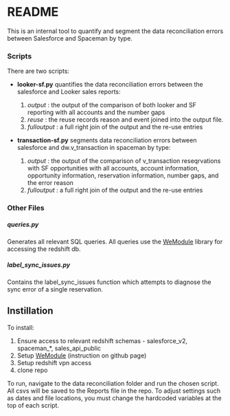 # README
This is an internal tool to quantify and segment the data reconciliation errors between Salesforce and Spaceman by type. 

### Scripts
There are two scripts: 
- **looker-sf&#46;py** quantifies the data reconciliation errors between the salesforce and Looker sales reports:
  1. _output_ : the output of the comparison of both looker and SF reporting with all accounts and the number gaps
  2. _reuse_ : the reuse records reason and event joined into the output file.
  3. _fulloutput_ : a full right join of the output and the re-use entries


- **transaction-sf&#46;py** segments data reconciliation errors between salesforce and dw.v_transaction in spaceman by type:
  1. _output_ : the output of the comparison of v_transaction reseqrvations with SF opportunities with all accounts, account information, opportunity information, reservation information, number gaps, and the error reason
  2. _fulloutput_ : a full right join of the output and the re-use entries

### Other Files
##### queries&#46;py
Generates all relevant SQL queries. All queries use the [WeModule] library for accessing the redshift db.
##### label_sync_issues&#46;py
Contains the label_sync_issues function which attempts to diagnose the sync error of a single reservation. 

## Instillation
To install:
1. Ensure access to relevant redshift schemas - salesforce_v2, spaceman_*, sales_api_public
2. Setup [WeModule] (instruction on github page)
3. Setup redshift vpn access
4. clone repo

To run, navigate to the data reconciliation folder and run the chosen script. All csvs will be saved to the Reports file in the repo. To adjust settings such as dates and file locations, you must change the hardcoded variables at the top of each script.

[WeModule]: <https://github.com/WeConnect/we_module>
